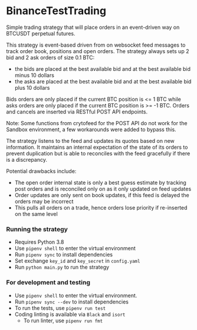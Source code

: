 # BinanceTestTrading
Simple trading strategy that will place orders in an event-driven way on BTCUSDT perpetual futures.

This strategy is event-based driven from on websocket feed messages to track order book, positions and open orders.
The strategy always sets up 2 bid and 2 ask orders of size 0.1 BTC:
- the bids are placed at the best available bid and at the best available bid minus 10 dollars
- the asks are placed at the best available bid and at the best available bid plus 10 dollars

Bids orders are only placed if the current BTC position is <= 1 BTC while asks orders are only placed if the current BTC position is >= -1 BTC. Orders and cancels are inserted via RESTful POST API endpoints. 

Note: Some functions from crytofeed for the POST API do not work for the Sandbox environment, a few workarounds were added to bypass this.

The strategy listens to the feed and updates its quotes based on new information. It maintains an internal expectation of the state of its orders to prevent duplication but is able to reconciles with the feed gracefully if there is a discrepancy.

Potential drawbacks include:
- The open order internal state is only a best guess estimate by tracking post orders and is reconciled only on as it only updated on feed updates
- Order updates are only sent on book updates, if this feed is delayed the orders may be incorrect
- This pulls all orders on a trade, hence orders lose priority if re-inserted on the same level

### Running the strategy
- Requires Python 3.8
- Use `pipenv shell` to enter the virtual environment
- Run `pipenv sync` to install dependencies
- Set exchange `key_id` and `key_secret` in `config.yaml`
- Run `python main.py` to run the strategy


### For development and testing
- Use `pipenv shell` to enter the virtual environment.
- Run `pipenv sync --dev` to install dependencies
- To run the tests, use `pipenv run test`
- Coding linting is available via `Black` and `isort`
  - To run linter, use `pipenv run fmt`
